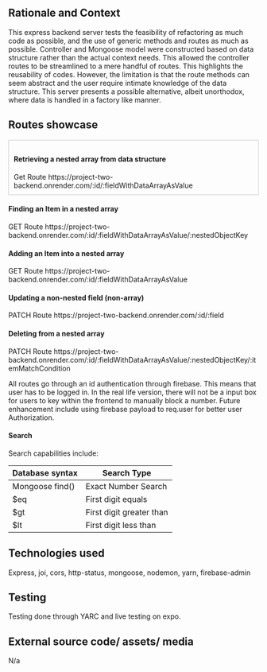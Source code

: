 <h2> Rationale and Context </h2>
This express backend server tests the feasibility of refactoring as much code as possible, and the use of generic methods and routes as much as possible. Controller and Mongoose model were constructed based on data structure rather than the actual context needs. This allowed the controller routes to be streamlined to a mere handful of routes. This highlights the reusability of codes. However, the limitation is that the route methods can seem abstract and the user require intimate knowledge of the data structure. This server presents a possible alternative, albeit unorthodox, where data is handled in a factory like manner.

<h2> Routes showcase </h2>

<div style="border: 1px solid #ccc; padding: 10px;">
  <h4> Retrieving a nested array from data structure </h4>
  Get Route
  https://<span></span>project-two-backend.onrender.com/:id/:fieldWithDataArrayAsValue
</div>

<h4> Finding an Item in a nested array </h4>
GET Route
https://<span></span>project-two-backend.onrender.com/:id/:fieldWithDataArrayAsValue/:nestedObjectKey

<h4> Adding an Item into a nested array </h4>
GET Route
https://<span></span>project-two-backend.onrender.com/:id/:fieldWithDataArrayAsValue

<h4> Updating a non-nested field (non-array) </h4>
PATCH Route
https://<span></span>project-two-backend.onrender.com/:id/:field

<h4> Deleting from a nested array </h4>
PATCH Route
https://<span></span>project-two-backend.onrender.com/:id/:fieldWithDataArrayAsValue/:nestedObjectKey/:itemMatchCondition

All routes go through an id authentication through firebase. This means that user has to be logged in. In the real life version, there will not be a input box for users to key within the frontend to manually block a number. Future enhancement include using firebase payload to req.user for better user Authorization.

<h4> Search </h4>
Search capabilities include:
<table>
  <thead>
    <tr>
      <th>Database syntax</th>
      <th>Search Type</th>
    </tr>
  </thead>
  <tbody>
    <tr>
      <td>Mongoose find()</td>
      <td>Exact Number Search</td>
    </tr>
    <tr>
      <td>$eq</td>
      <td>First digit equals</td>
    </tr>
    <tr>
      <td>$gt</td>
      <td>First digit greater than</td>
    </tr>
    <tr>
      <td>$lt</td>
      <td>First digit less than</td>
    </tr>
  </tbody>
</table>

<H2> Technologies used </H2>
Express, joi, cors, http-status, mongoose, nodemon, yarn, firebase-admin

<H2> Testing </H2>
Testing done through YARC and live testing on expo.

<h2> External source code/ assets/ media </h2>
N/a

